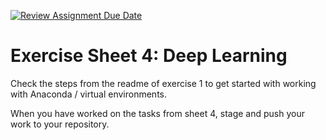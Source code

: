 [![Review Assignment Due Date](https://classroom.github.com/assets/deadline-readme-button-22041afd0340ce965d47ae6ef1cefeee28c7c493a6346c4f15d667ab976d596c.svg)](https://classroom.github.com/a/pzRVAEmr)
# Exercise Sheet 4: Deep Learning

Check the steps from the readme of exercise 1 to get started with working with Anaconda / virtual environments.

When you have worked on the tasks from sheet 4, stage and push your work to your repository.
